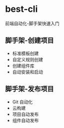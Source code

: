 # best-cli

前端自动化-脚手架快速入门

## 脚手架-创建项目

- 标准模板创建
- 自定义规则创建
- 创建组件库
- 自动安装和启动

## 脚手架-发布项目

- Git 自动化
- 云构建
- 项目自动发布
- 组件自动发布
